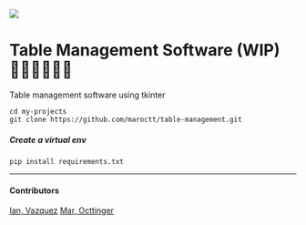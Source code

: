 ![](https://media2.giphy.com/media/gj5xC7OVgWG33Wl8DJ/giphy.gif?cid=790b76110392ee6f3018fc14449afca3cd401fb3ee993adc&rid=giphy.gif&ct=g)

# Table Management Software (WIP) 👷🏽‍♀️👷🏽‍♂️

Table management software using tkinter

```shell
cd my-projects
git clone https://github.com/maroctt/table-management.git
```

##### Create a virtual env

```shell
pip install requirements.txt
```

---

#### Contributors
[Ian, Vazquez](https://github.com/iannv/)
[Mar, Octtinger](https://github.com/maroctt)
